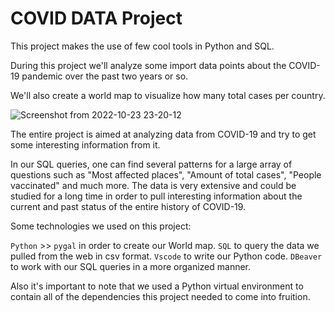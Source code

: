 # COVID DATA Project

This project makes the use of few cool tools in Python and SQL.

During this project we'll analyze some import data points about the COVID-19 pandemic over the past two years or so.

We'll also create a world map to visualize how many total cases per country.

![Screenshot from 2022-10-23 23-20-12](https://user-images.githubusercontent.com/98364965/197436182-ac889cc7-6443-4f37-8c9b-883e4e1f5d9d.png)

The entire project is aimed at analyzing data from COVID-19 and try to get some interesting information from it.

In our SQL queries, one can find several patterns for a large array of questions such as "Most affected places", "Amount of total cases", "People vaccinated" and much more. The data is very extensive and could be studied for a long time in order to pull interesting information about the current and past status of the entire history of COVID-19. 

Some technologies we used on this project:

`Python` >> `pygal` in order to create our World map.
`SQL` to query the data we pulled from the web in csv format.
`Vscode` to write our Python code.
`DBeaver` to work with our SQL queries in a more organized manner.

Also it's important to note that we used a Python virtual environment to contain all of the dependencies this project needed to come into fruition.
